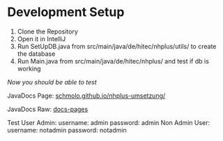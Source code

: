 # Development Setup

1. Clone the Repository
2. Open it in IntelliJ
3. Run SetUpDB.java from src/main/java/de/hitec/nhplus/utils/ to create the database
4. Run Main.java from src/main/java/de/hitec/nhplus/ and test if db is working

*Now you should be able to test*

JavaDocs Page: [schmolo.github.io/nhplus-umsetzung/](https://schmolo.github.io/nhplus-umsetzung/)

JavaDocs Raw: [docs-pages](https://github.com/Schmolo/nhplus-umsetzung/tree/docs-pages/docs)

Test User
 Admin:
  username: admin
  password: admin
 Non Admin User:
  username: notadmin
  password: notadmin